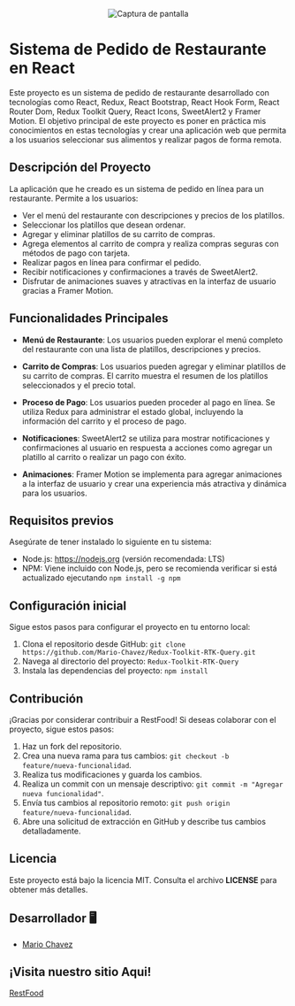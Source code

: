<p align="center">
  <img src="https://res.cloudinary.com/mach/image/upload/v1694005015/logo-new_dnl46m.png" alt="Captura de pantalla">
</p>

# Sistema de Pedido de Restaurante en React

Este proyecto es un sistema de pedido de restaurante desarrollado con tecnologías como React, Redux, React Bootstrap, React Hook Form, React Router Dom, Redux Toolkit Query, React Icons, SweetAlert2 y Framer Motion. El objetivo principal de este proyecto es poner en práctica mis conocimientos en estas tecnologías y crear una aplicación web que permita a los usuarios seleccionar sus alimentos y realizar pagos de forma remota.

## Descripción del Proyecto

La aplicación que he creado es un sistema de pedido en línea para un restaurante. Permite a los usuarios:

-   Ver el menú del restaurante con descripciones y precios de los platillos.
-   Seleccionar los platillos que desean ordenar.
-   Agregar y eliminar platillos de su carrito de compras.
-   Agrega elementos al carrito de compra y realiza compras seguras con métodos de pago con tarjeta.
-   Realizar pagos en línea para confirmar el pedido.
-   Recibir notificaciones y confirmaciones a través de SweetAlert2.
-   Disfrutar de animaciones suaves y atractivas en la interfaz de usuario gracias a Framer Motion.

## Funcionalidades Principales

-   **Menú de Restaurante**: Los usuarios pueden explorar el menú completo del restaurante con una lista de platillos, descripciones y precios.

-   **Carrito de Compras**: Los usuarios pueden agregar y eliminar platillos de su carrito de compras. El carrito muestra el resumen de los platillos seleccionados y el precio total.

-   **Proceso de Pago**: Los usuarios pueden proceder al pago en línea. Se utiliza Redux para administrar el estado global, incluyendo la información del carrito y el proceso de pago.

-   **Notificaciones**: SweetAlert2 se utiliza para mostrar notificaciones y confirmaciones al usuario en respuesta a acciones como agregar un platillo al carrito o realizar un pago con éxito.

-   **Animaciones**: Framer Motion se implementa para agregar animaciones a la interfaz de usuario y crear una experiencia más atractiva y dinámica para los usuarios.

## Requisitos previos

Asegúrate de tener instalado lo siguiente en tu sistema:

-   Node.js: https://nodejs.org (versión recomendada: LTS)
-   NPM: Viene incluido con Node.js, pero se recomienda verificar si está actualizado ejecutando `npm install -g npm`

## Configuración inicial

Sigue estos pasos para configurar el proyecto en tu entorno local:

1. Clona el repositorio desde GitHub: `git clone https://github.com/Mario-Chavez/Redux-Toolkit-RTK-Query.git`
2. Navega al directorio del proyecto: `Redux-Toolkit-RTK-Query`
3. Instala las dependencias del proyecto: `npm install`

## Contribución

¡Gracias por considerar contribuir a RestFood! Si deseas colaborar con el proyecto, sigue estos pasos:

1. Haz un fork del repositorio.
2. Crea una nueva rama para tus cambios: `git checkout -b feature/nueva-funcionalidad`.
3. Realiza tus modificaciones y guarda los cambios.
4. Realiza un commit con un mensaje descriptivo: `git commit -m "Agregar nueva funcionalidad"`.
5. Envía tus cambios al repositorio remoto: `git push origin feature/nueva-funcionalidad`.
6. Abre una solicitud de extracción en GitHub y describe tus cambios detalladamente.

## Licencia

Este proyecto está bajo la licencia MIT. Consulta el archivo **LICENSE** para obtener más detalles.

## Desarrollador 🖥️

-   [Mario Chavez ](https://github.com/Mario-Chavez)

## ¡Visita nuestro sitio Aqui!

[RestFood](https://restfood-gamma.vercel.app/)
